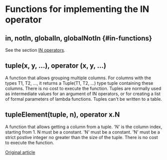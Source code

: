 # Functions for implementing the IN operator

## in, notIn, globalIn, globalNotIn {#in-functions}

See the section [IN operators](../select.md#select-in-operators).

## tuple(x, y, ...), operator (x, y, ...)

A function that allows grouping multiple columns.
For columns with the types T1, T2, ..., it returns a Tuple(T1, T2, ...) type tuple containing these columns. There is no cost to execute the function.
Tuples are normally used as intermediate values for an argument of IN operators, or for creating a list of formal parameters of lambda functions. Tuples can't be written to a table.

## tupleElement(tuple, n), operator x.N

A function that allows getting a column from a tuple.
'N' is the column index, starting from 1. N must be a constant. 'N' must be a constant. 'N' must be a strict postive integer no greater than the size of the tuple.
There is no cost to execute the function.


[Original article](https://clickhouse.tech/docs/en/query_language/functions/in_functions/) <!--hide-->
